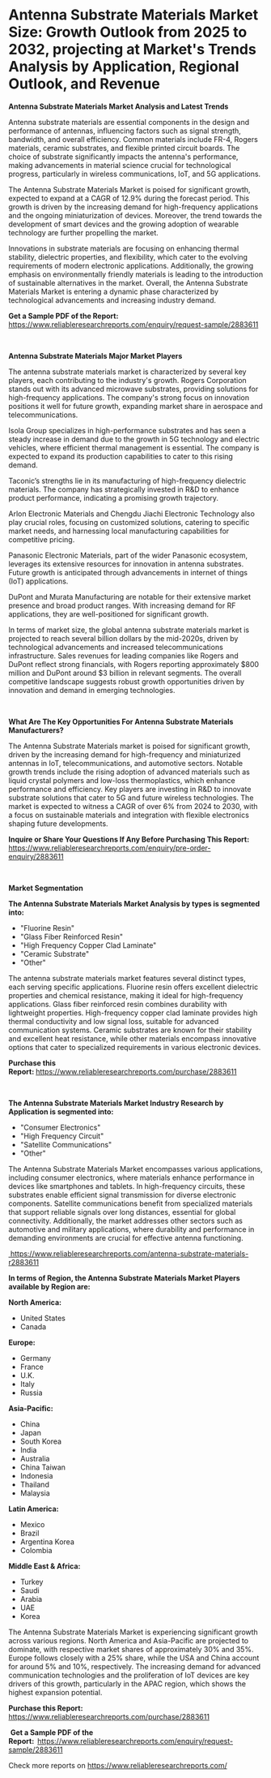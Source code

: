 <p><h1>Antenna Substrate Materials Market Size: Growth Outlook from 2025 to 2032, projecting at Market's Trends Analysis by Application, Regional Outlook, and Revenue</h1></p><p><strong>Antenna Substrate Materials Market Analysis and Latest Trends</strong></p>
<p><p>Antenna substrate materials are essential components in the design and performance of antennas, influencing factors such as signal strength, bandwidth, and overall efficiency. Common materials include FR-4, Rogers materials, ceramic substrates, and flexible printed circuit boards. The choice of substrate significantly impacts the antenna's performance, making advancements in material science crucial for technological progress, particularly in wireless communications, IoT, and 5G applications.</p><p>The Antenna Substrate Materials Market is poised for significant growth, expected to expand at a CAGR of 12.9% during the forecast period. This growth is driven by the increasing demand for high-frequency applications and the ongoing miniaturization of devices. Moreover, the trend towards the development of smart devices and the growing adoption of wearable technology are further propelling the market. </p><p>Innovations in substrate materials are focusing on enhancing thermal stability, dielectric properties, and flexibility, which cater to the evolving requirements of modern electronic applications. Additionally, the growing emphasis on environmentally friendly materials is leading to the introduction of sustainable alternatives in the market. Overall, the Antenna Substrate Materials Market is entering a dynamic phase characterized by technological advancements and increasing industry demand.</p></p>
<p><strong>Get a Sample PDF of the Report:&nbsp;</strong> <a href="https://www.reliableresearchreports.com/enquiry/request-sample/2883611?utm_campaign=3111&utm_medium=2&utm_source=Github&utm_content=ia&utm_term=13032025&utm_id=antenna-substrate-materials">https://www.reliableresearchreports.com/enquiry/request-sample/2883611</a></p>
<p>&nbsp;</p>
<p><strong>Antenna Substrate Materials Major Market Players</strong></p>
<p><p>The antenna substrate materials market is characterized by several key players, each contributing to the industry's growth. Rogers Corporation stands out with its advanced microwave substrates, providing solutions for high-frequency applications. The company's strong focus on innovation positions it well for future growth, expanding market share in aerospace and telecommunications.</p><p>Isola Group specializes in high-performance substrates and has seen a steady increase in demand due to the growth in 5G technology and electric vehicles, where efficient thermal management is essential. The company is expected to expand its production capabilities to cater to this rising demand.</p><p>Taconic’s strengths lie in its manufacturing of high-frequency dielectric materials. The company has strategically invested in R&D to enhance product performance, indicating a promising growth trajectory. </p><p>Arlon Electronic Materials and Chengdu Jiachi Electronic Technology also play crucial roles, focusing on customized solutions, catering to specific market needs, and harnessing local manufacturing capabilities for competitive pricing.</p><p>Panasonic Electronic Materials, part of the wider Panasonic ecosystem, leverages its extensive resources for innovation in antenna substrates. Future growth is anticipated through advancements in internet of things (IoT) applications.</p><p>DuPont and Murata Manufacturing are notable for their extensive market presence and broad product ranges. With increasing demand for RF applications, they are well-positioned for significant growth.</p><p>In terms of market size, the global antenna substrate materials market is projected to reach several billion dollars by the mid-2020s, driven by technological advancements and increased telecommunications infrastructure. Sales revenues for leading companies like Rogers and DuPont reflect strong financials, with Rogers reporting approximately $800 million and DuPont around $3 billion in relevant segments. The overall competitive landscape suggests robust growth opportunities driven by innovation and demand in emerging technologies.</p></p>
<p>&nbsp;</p>
<p><strong>What Are The Key Opportunities For Antenna Substrate Materials Manufacturers?</strong></p>
<p><p>The Antenna Substrate Materials market is poised for significant growth, driven by the increasing demand for high-frequency and miniaturized antennas in IoT, telecommunications, and automotive sectors. Notable growth trends include the rising adoption of advanced materials such as liquid crystal polymers and low-loss thermoplastics, which enhance performance and efficiency. Key players are investing in R&D to innovate substrate solutions that cater to 5G and future wireless technologies. The market is expected to witness a CAGR of over 6% from 2024 to 2030, with a focus on sustainable materials and integration with flexible electronics shaping future developments.</p></p>
<p><strong>Inquire or Share Your Questions If Any Before Purchasing This Report:</strong> <a href="https://www.reliableresearchreports.com/enquiry/pre-order-enquiry/2883611?utm_campaign=3111&utm_medium=2&utm_source=Github&utm_content=ia&utm_term=13032025&utm_id=antenna-substrate-materials">https://www.reliableresearchreports.com/enquiry/pre-order-enquiry/2883611</a></p>
<p>&nbsp;</p>
<p><strong>Market Segmentation</strong></p>
<p><strong>The Antenna Substrate Materials Market Analysis by types is segmented into:</strong></p>
<p><ul><li>"Fluorine Resin"</li><li>"Glass Fiber Reinforced Resin"</li><li>"High Frequency Copper Clad Laminate"</li><li>"Ceramic Substrate"</li><li>"Other"</li></ul></p>
<p><p>The antenna substrate materials market features several distinct types, each serving specific applications. Fluorine resin offers excellent dielectric properties and chemical resistance, making it ideal for high-frequency applications. Glass fiber reinforced resin combines durability with lightweight properties. High-frequency copper clad laminate provides high thermal conductivity and low signal loss, suitable for advanced communication systems. Ceramic substrates are known for their stability and excellent heat resistance, while other materials encompass innovative options that cater to specialized requirements in various electronic devices.</p></p>
<p><strong>Purchase this Report:&nbsp;</strong><a href="https://www.reliableresearchreports.com/purchase/2883611?utm_campaign=3111&utm_medium=2&utm_source=Github&utm_content=ia&utm_term=13032025&utm_id=antenna-substrate-materials">https://www.reliableresearchreports.com/purchase/2883611</a></p>
<p>&nbsp;</p>
<p><strong>The Antenna Substrate Materials Market Industry Research by Application is segmented into:</strong></p>
<p><ul><li>"Consumer Electronics"</li><li>"High Frequency Circuit"</li><li>"Satellite Communications"</li><li>"Other"</li></ul></p>
<p><p>The Antenna Substrate Materials Market encompasses various applications, including consumer electronics, where materials enhance performance in devices like smartphones and tablets. In high-frequency circuits, these substrates enable efficient signal transmission for diverse electronic components. Satellite communications benefit from specialized materials that support reliable signals over long distances, essential for global connectivity. Additionally, the market addresses other sectors such as automotive and military applications, where durability and performance in demanding environments are crucial for effective antenna functioning.</p></p>
<p><a href="https://www.reliableresearchreports.com/antenna-substrate-materials-r2883611?utm_campaign=3111&utm_medium=2&utm_source=Github&utm_content=ia&utm_term=13032025&utm_id=antenna-substrate-materials">&nbsp;https://www.reliableresearchreports.com/antenna-substrate-materials-r2883611</a></p>
<p><strong>In terms of Region, the Antenna Substrate Materials Market Players available by Region are:</strong></p>
<p>
    <p> <strong> North America: </strong>
        <ul>
            <li>United States</li>
            <li>Canada</li>
        </ul>
        </p> 
    <p> <strong> Europe: </strong>
        <ul>
            <li>Germany</li>
            <li>France</li>
            <li>U.K.</li>
            <li>Italy</li>
            <li>Russia</li>
        </ul>
        </p> 
    <p> <strong> Asia-Pacific: </strong>
        <ul>
            <li>China</li>
            <li>Japan</li>
            <li>South Korea</li>
            <li>India</li>
            <li>Australia</li>
            <li>China Taiwan</li>
            <li>Indonesia</li>
            <li>Thailand</li>
            <li>Malaysia</li>
        </ul>
        </p> 
    <p> <strong> Latin America: </strong>
        <ul>
            <li>Mexico</li>
            <li>Brazil</li>
            <li>Argentina Korea</li>
            <li>Colombia</li>
        </ul>
        </p> 
    <p> <strong> Middle East & Africa: </strong>
        <ul>
            <li>Turkey</li>
            <li>Saudi</li>
            <li>Arabia</li>
            <li>UAE</li>
            <li>Korea</li>
        </ul>
    </p>
    </p>
<p><p>The Antenna Substrate Materials Market is experiencing significant growth across various regions. North America and Asia-Pacific are projected to dominate, with respective market shares of approximately 30% and 35%. Europe follows closely with a 25% share, while the USA and China account for around 5% and 10%, respectively. The increasing demand for advanced communication technologies and the proliferation of IoT devices are key drivers of this growth, particularly in the APAC region, which shows the highest expansion potential.</p></p>
<p><strong>Purchase this Report: </strong><a href="https://www.reliableresearchreports.com/purchase/2883611?utm_campaign=3111&utm_medium=2&utm_source=Github&utm_content=ia&utm_term=13032025&utm_id=antenna-substrate-materials">https://www.reliableresearchreports.com/purchase/2883611</a></p>
<p>&nbsp;<strong>Get a Sample PDF of the Report:&nbsp;&nbsp;</strong><a href="https://www.reliableresearchreports.com/enquiry/request-sample/2883611?utm_campaign=3111&utm_medium=2&utm_source=Github&utm_content=ia&utm_term=13032025&utm_id=antenna-substrate-materials">https://www.reliableresearchreports.com/enquiry/request-sample/2883611</a></p>
<p><strong></strong></p>
<p>Check more reports on <a href="https://www.reliableresearchreports.com/?utm_campaign=3111&utm_medium=2&utm_source=Github&utm_content=ia&utm_term=13032025&utm_id=antenna-substrate-materials">https://www.reliableresearchreports.com/</a></p>